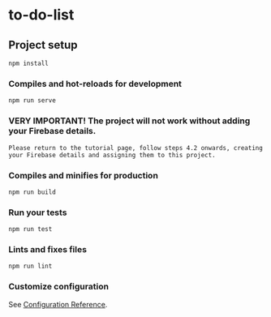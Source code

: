 # to-do-list

## Project setup
```
npm install
```

### Compiles and hot-reloads for development
```
npm run serve
```

### VERY IMPORTANT! The project will not work without adding your Firebase details.
```
Please return to the tutorial page, follow steps 4.2 onwards, creating your Firebase details and assigning them to this project.
```

### Compiles and minifies for production
```
npm run build
```

### Run your tests
```
npm run test
```

### Lints and fixes files
```
npm run lint
```

### Customize configuration
See [Configuration Reference](https://cli.vuejs.org/config/).
